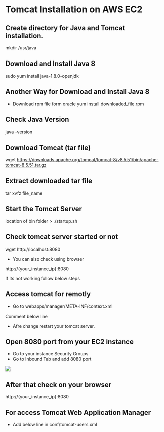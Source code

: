 Tomcat Installation on AWS EC2 
==============================

Create directory for Java and Tomcat installation.
--------------------------------------------------
mkdir /usr/java

Download and Install Java 8
---------------------------
sudo yum install java-1.8.0-openjdk

Another Way for Download and Install Java 8
-----------------------------------------
- Download rpm file form oracle
yum install downloaded_file.rpm

Check Java Version
------------------
java -version

Download Tomcat (tar file)
--------------------------
wget https://downloads.apache.org/tomcat/tomcat-8/v8.5.51/bin/apache-tomcat-8.5.51.tar.gz

Extract downloaded tar file
---------------------------
tar xvfz file_name

Start the Tomcat Server
-----------------------
location of bin folder > ./startup.sh

Check tomcat server started or not
----------------------------------
wget http://localhost:8080

- You can also check using browser

http://{your_instance_ip}:8080

If its not working follow below steps

Access tomcat for remotly
-------------------------
- Go to webapps/manager/META-INF/context.xml

Comment below line

<!--  <Valve className="org.apache.catalina.valves.RemoteAddrValve"
         allow="127\.\d+\.\d+\.\d+|::1|0:0:0:0:0:0:0:1" / > -->

- Afre change restart your tomcat server.

Open 8080 port from your EC2 instance
-------------------------------------
- Go to your instance Security Groups
- Go to Inbound Tab and add 8080 port

 ![](C:\Users\Gaurav\Desktop\open.png)

After that check on your browser
--------------------------------
http://{your_instance_ip}:8080

For access Tomcat Web Application Manager
-----------------------------------------
- Add below line in conf/tomcat-users.xml

<role rolename="manager-gui"/>
<user username="admin" password="admin" roles="manager-gui"/> 